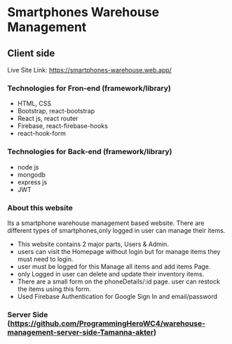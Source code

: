 # Smartphones Warehouse Management


## Client side

Live Site Link: https://smartphones-warehouse.web.app/

### Technologies for Fron-end (framework/library) 
* HTML, CSS
* Bootstrap, react-bootstrap
* React js, react router
* Firebase, react-firebase-hooks
* react-hook-form

### Technologies for Back-end (framework/library)
* node js
* mongodb
* express js
* JWT

### About this website
Its a smartphone warehouse management based website. There are different types of smartphones,only logged in user can manage their items.

* This website contains 2 major parts, Users & Admin.
*  users can visit the Homepage without login but for manage items they must need to login. 
* user must be logged for this Manage all items and add items Page. 
* only Logged in user can delete and update their inventory items.
* There are a small form on the phoneDetails/:id page. user can restock the items using this form.
* Used Firebase Authentication for Google Sign In and email/password 

### Server Side (https://github.com/ProgrammingHeroWC4/warehouse-management-server-side-Tamanna-akter)

